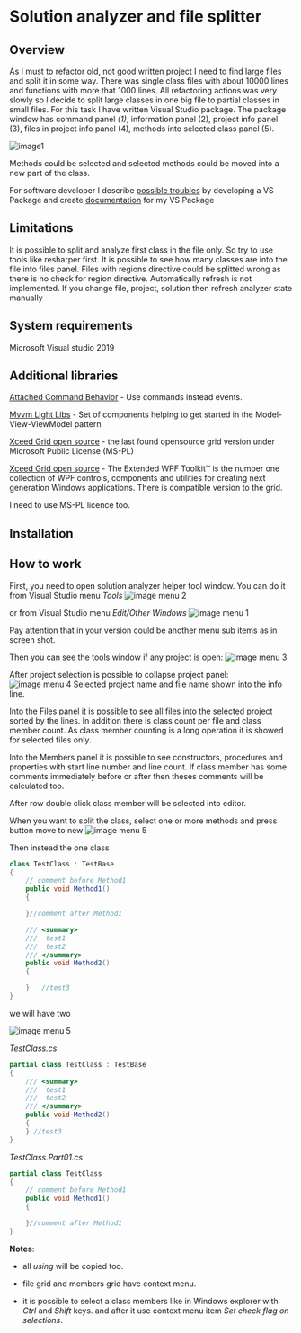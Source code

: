 # Solution analyzer and file splitter 

## Overview ##
As I must to refactor old, not good written project I need to find large files and split it in some way.
There was single class files with about 10000 lines and functions with more that 1000 lines.
All refactoring actions was very slowly so I decide to split large classes in one big file to partial classes in small files.
For this task I have written Visual Studio package. 
The package window has command panel *(1)*, information panel (2), project info panel (3), files in project info panel (4), methods into selected class panel (5).

![image1](SolutionAnalyzer/documentation/images/main-screen.png)

Methods could be selected and selected methods could be moved into a new part of the class.

For software developer I describe [possible troubles](SolutionAnalyzer/documentation/HowToMain.md) by developing a VS Package and create
<a href="https://alexnek.github.io/SolutionAnalzyer/">documentation</a> for my VS Package

## Limitations ##

It is possible to split and analyze first class in the file only. So try to use tools like resharper first.
It is possible to see how many classes are into the file into files panel.
Files with regions directive could be splitted wrong as there is no check for region directive.
Automatically refresh is not implemented. If you change file, project, solution then refresh analyzer state manually

## System requirements

Microsoft Visual studio 2019

## Additional libraries

[Attached Command Behavior](https://marlongrech.wordpress.com/2008/12/13/attachedcommandbehavior-v2-aka-acb/) - Use commands instead events.

[Mvvm Light Libs](http://www.mvvmlight.net/) - Set of components helping to get started in the Model-View-ViewModel pattern

[Xceed Grid open source](https://archive.codeplex.com/?p=wpfextendeddatagrid) - the last found opensource grid version under Microsoft Public License (MS-PL)

[Xceed Grid open source](https://archive.codeplex.com/?p=wpftoolkit) - The Extended WPF Toolkit™ is the number one collection of WPF controls, components and utilities for creating next generation Windows applications.
There is compatible version to the grid.

I need to use MS-PL licence too.


## Installation

## How to work
First, you need to open solution analyzer helper tool window. You can do it from Visual Studio menu *Tools* 
![image menu 2](SolutionAnalyzer/documentation/images/menu-tools.png)

or from Visual Studio menu *Edit/Other Windows* 
![image menu 1](SolutionAnalyzer/documentation/images/menu-edit.png)

Pay attention that in your version could be another menu sub items as in screen shot.

Then you can see the tools window if any project is open:
![image menu 3](SolutionAnalyzer/documentation/images/main-window.png)

After project selection is possible to collapse project panel:
![image menu 4](SolutionAnalyzer/documentation/images/project-collapsed.png)
Selected project name and file name shown into the info line.

Into the Files panel it is possible to see all files into the selected project sorted by the lines. 
In addition there is class count per file and class member count. As class member counting is a long operation it is showed for selected files only.

Into the Members panel it is possible to see constructors, procedures and properties with start line number and line count.
If class member has some comments immediately before or after then theses comments will be calculated too.

After row double click class member will be selected into editor.

When you want to split the class, select one or more methods and press button move to new
![image menu 5](SolutionAnalyzer/documentation/images/select-method.png)

Then instead the one class 

```C#
class TestClass : TestBase
{
    // comment before Method1
    public void Method1()
    {

    }//comment after Method1

    /// <summary>
    ///  test1
    ///  test2
    /// </summary>
    public void Method2()
    {

    }   //test3
}
```
we will have two

![image menu 5](SolutionAnalyzer/documentation/images/new-class-part.png)

*TestClass.cs*
```C#
partial class TestClass : TestBase
{
    /// <summary>
    ///  test1
    ///  test2
    /// </summary>
    public void Method2()
    {
    } //test3
}
```

*TestClass.Part01.cs*
```C#
partial class TestClass
{
    // comment before Method1
    public void Method1()
    {

    }//comment after Method1
}
```

**Notes**:

- all *using* will be copied too.

- file grid and members grid have context menu.

- it is possible to select a class members like in Windows explorer with *Ctrl* and *Shift* keys.
  and after it use context menu item *Set check flag on selections*. 

